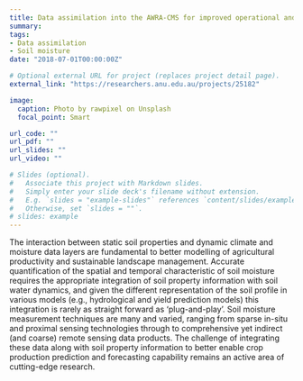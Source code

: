 ```yaml
---
title: Data assimilation into the AWRA-CMS for improved operational and forecast modelling
summary:
tags:
- Data assimilation
- Soil moisture
date: "2018-07-01T00:00:00Z"

# Optional external URL for project (replaces project detail page).
external_link: "https://researchers.anu.edu.au/projects/25182"

image:
  caption: Photo by rawpixel on Unsplash
  focal_point: Smart

url_code: ""
url_pdf: ""
url_slides: ""
url_video: ""

# Slides (optional).
#   Associate this project with Markdown slides.
#   Simply enter your slide deck's filename without extension.
#   E.g. `slides = "example-slides"` references `content/slides/example-slides.md`.
#   Otherwise, set `slides = ""`.
# slides: example
---
```


The interaction between static soil properties and dynamic climate and moisture data layers are fundamental to better modelling of agricultural productivity and sustainable landscape management. Accurate quantification of the spatial and temporal characteristic of soil moisture requires the appropriate integration of soil property information with soil water dynamics, and given the different representation of the soil profile in various models (e.g., hydrological and yield prediction models) this integration is rarely as straight forward as ‘plug-and-play’. Soil moisture measurement techniques are many and varied, ranging from sparse in-situ and proximal sensing technologies through to comprehensive yet indirect (and coarse) remote sensing data products. The challenge of integrating these data along with soil property information to better enable crop production prediction and forecasting capability remains an active area of cutting-edge research.
